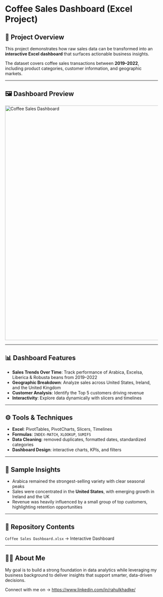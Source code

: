 # Coffee Sales Dashboard (Excel Project)

## 📌 Project Overview
This project demonstrates how raw sales data can be transformed into an **interactive Excel dashboard** that surfaces actionable business insights.

The dataset covers coffee sales transactions between **2019–2022**, including product categories, customer information, and geographic markets.

---

## 🖼️ Dashboard Preview 

<img width="1494" height="775" alt="Coffee Sales Dashboard" src="https://github.com/user-attachments/assets/44920748-13a7-4ffc-8ffd-4eb1ca0c37fe" />

---

## 📊 Dashboard Features
- **Sales Trends Over Time**: Track performance of Arabica, Excelsa, Liberica & Robusta beans from 2019–2022  
- **Geographic Breakdown**: Analyze sales across United States, Ireland, and the United Kingdom  
- **Customer Analysis**: Identify the Top 5 customers driving revenue  
- **Interactivity**: Explore data dynamically with slicers and timelines

---

## ⚙️ Tools & Techniques
- **Excel**: PivotTables, PivotCharts, Slicers, Timelines  
- **Formulas**: `INDEX-MATCH`, `XLOOKUP`, `SUMIFS`  
- **Data Cleaning**: removed duplicates, formatted dates, standardized categories  
- **Dashboard Design**: interactive charts, KPIs, and filters

---

## 🔎 Sample Insights
- Arabica remained the strongest-selling variety with clear seasonal peaks  
- Sales were concentrated in the **United States**, with emerging growth in Ireland and the UK  
- Revenue was heavily influenced by a small group of top customers, highlighting retention opportunities  

---

## 📂 Repository Contents
`Coffee Sales Dashboard.xlsx` → Interactive Dashboard

---

## 🙋‍♂️ About Me
My goal is to build a strong foundation in data analytics while leveraging my business background to deliver insights that support smarter, data-driven decisions.

Connect with me on → https://www.linkedin.com/in/rahulkhadke/
